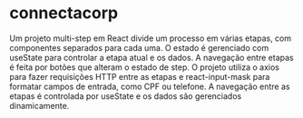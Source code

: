 # connectacorp

Um projeto multi-step em React divide um processo em várias etapas, com componentes separados para cada uma. O estado é gerenciado com useState para controlar a etapa atual e os dados. A navegação entre etapas é feita por botões que alteram o estado de step.
O projeto utiliza o axios para fazer requisições HTTP entre as etapas e react-input-mask para formatar campos de entrada, como CPF ou telefone. A navegação entre as etapas é controlada por useState e os dados são gerenciados dinamicamente.
